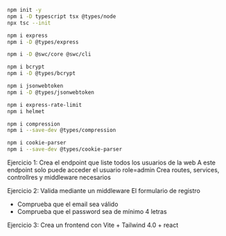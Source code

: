 ```bash
npm init -y
npm i -D typescript tsx @types/node
npx tsc --init

npm i express
npm i -D @types/express

npm i -D @swc/core @swc/cli 

npm i bcrypt
npm i -D @types/bcrypt

npm i jsonwebtoken 
npm i -D @types/jsonwebtoken

npm i express-rate-limit
npm i helmet

npm i compression
npm i --save-dev @types/compression

npm i cookie-parser
npm i --save-dev @types/cookie-parser
```
Ejercicio 1:
Crea el endpoint que liste todos los usuarios de la web
A este endpoint solo puede acceder el usuario role=admin
Crea routes, services, controllres y middleware necesarios

Ejercicio 2:
Valida mediante un middleware
El formulario de registro
 - Comprueba que el email sea válido
 - Comprueba que el password sea de mínimo 4 letras

Ejercicio 3:
Crea un frontend con Vite + Tailwind 4.0 + react